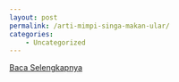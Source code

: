```yaml
---
layout: post
permalink: /arti-mimpi-singa-makan-ular/
categories:
    - Uncategorized
---
```


[Baca Selengkapnya](/08)